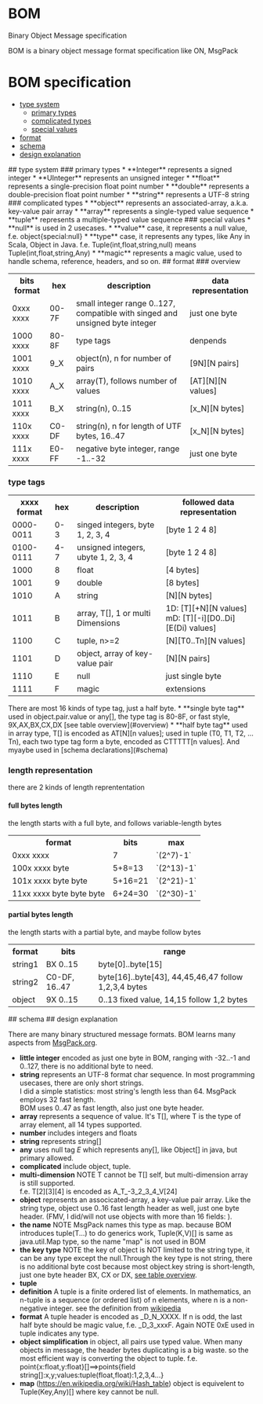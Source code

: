 # BOM
Binary Object Message specification

BOM is a binary object message format specification like ON, MsgPack

# BOM specification
  * [type system](#types)
    * [primary types](#primary)
    * [complicated types](#complicated)
    * [special values](#special)
  * [format](#format)
  * [schema](#schema)
  * [design explanation](#design)

<a name="types"/>
## type system

<a name="primary"/>
### primary types
  * **Integer** represents a signed integer
  * **UInteger** represents an unsigned integer
  * **float** represents a single-precision float point number
  * **double** represents a double-precision float point number
  * **string** represents a UTF-8 string
  
<a name="complicated"/>
### complicated types
  * **object** represents an associated-array, a.k.a. key-value pair array
  * **array** represents a single-typed value sequence
  * **tuple** represents a multiple-typed value sequence
  
<a name="special"/>
### special values
  * **null** is used in 2 usecases. 
   * **value** case, it represents a null value, f.e. object{special:null}
   * **type** case, it represents any types, like Any in Scala, Object in Java. f.e. Tuple(int,float,string,null) means Tuple(int,float,string,Any)
  * **magic** represents a magic value, used to handle schema, reference, headers, and so on.
  
<a name="format"/>
## format

<a name="overview"/>
### overview

<table>
 <tr><th>bits format</th><th>hex</th><th>description</th><th>data representation</th></tr>
 <tr><td>0xxx xxxx</td><td>00-7F</td><td>small integer range 0..127, compatible with singed and unsigned byte integer</td><td>just one byte</td></tr>
 <tr><td>1000 xxxx</td><td>80-8F</td><td>type tags</td><td>denpends</td></tr>
 <tr><td>1001 xxxx</td><td>9_X</td><td>object(n), n for number of pairs</td><td>[9N][N pairs]</td></tr>
 <tr><td>1010 xxxx</td><td>A_X</td><td>array(T), follows number of values</td><td>[AT][N][N values]</td></tr>
 <tr><td>1011 xxxx</td><td>B_X</td><td>string(n), 0..15</td><td>[x_N][N bytes]</td></tr>
 <tr><td>110x xxxx</td><td>C0-DF</td><td>string(n), n for length of UTF bytes, 16..47</td><td>[x_N][N bytes]</td></tr>
 <tr><td>111x xxxx</td><td>E0-FF</td><td>negative byte integer, range -1..-32</td><td>just one byte</td></tr>
</table>

### type tags

<table>
 <tr><th>xxxx format</th><th>hex</th><th>description</th><th>followed data representation</th></tr>
 <tr><td>0000-0011</td><td>0-3</td><td>singed integers, byte 1, 2, 3, 4</td><td>[byte 1 2 4 8]</td></tr>
 <tr><td>0100-0111</td><td>4-7</td><td>unsigned integers, ubyte 1, 2, 3, 4</td><td>[byte 1 2 4 8]</td></tr>
 <tr><td>1000</td><td>8</td><td>float</td><td>[4 bytes]</td></tr>
 <tr><td>1001</td><td>9</td><td>double</td><td>[8 bytes]</td></tr>
 <tr><td>1010</td><td>A</td><td>string</td><td>[N][N bytes]</td></tr>
 <tr><td>1011</td><td>B</td><td>array, T[], 1 or multi Dimensions</td><td>1D: [T][+N][N values]<br/>mD: [T][-i][D0..Di][E(Di) values]</td></tr>
 <tr><td>1100</td><td>C</td><td>tuple<T0, T1...Tn>, n>=2</td><td>[N][T0..Tn][N values]</td></tr>
 <tr><td>1101</td><td>D</td><td>object, array of key-value pair</td><td>[N][N pairs]</td></tr>
 <tr><td>1110</td><td>E</td><td>null</td><td>just single byte</td></tr>
 <tr><td>1111</td><td>F</td><td>magic</td><td>extensions</td></tr>
</table>
There are most 16 kinds of type tag, just a half byte.
 * **single byte tag** used in object.pair.value or any[], the type tag is 80-8F, or fast style, 9X,AX,BX,CX,DX [see table overview](#overview)
 * **half byte tag** used in array type, T[] is encoded as AT[N][n values]; used in tuple (T0, T1, T2, ... Tn), each two type tag form a byte, encoded as CTTTTT[n values]. And myaybe used in [schema declarations](#schema)

### length representation
there are 2 kinds of length reprententation
#### full bytes length 
the length starts with a full byte, and follows variable-length bytes
<table>
 <tr><th>format</th><th>bits</th><th> max</th></tr>
 <tr><td>0xxx xxxx</td><td>7</td><td>`(2^7)-1`</td></tr>
 <tr><td>100x xxxx byte</td><td>5+8=13</td><td>`(2^13)-1`</td></tr>
 <tr><td>101x xxxx byte byte</td><td>5+16=21</td><td>`(2^21)-1`</td></tr>
 <tr><td>11xx xxxx byte byte byte</td><td>6+24=30</td><td>`(2^30)-1`</td></tr>
</table>

#### partial bytes length
the length starts with a partial byte, and maybe follow bytes
<table>
 <tr><th>format</th><th>bits</th><th> range</th></tr>
 <tr><td>string1</td><td>BX 0..15</td><td>byte[0]..byte[15]</td></tr>
 <tr><td>string2</td><td>C0-DF, 16..47</td><td>byte[16]..byte[43], 44,45,46,47 follow 1,2,3,4 bytes</td></tr>
 <tr><td>object</td><td>9X 0..15</td><td>0..13 fixed value, 14,15 follow 1,2 bytes</td></tr>
</table>

<a name="schema"/>
## schema


<a name="design"/>
## design explanation

There are many binary structured message formats. BOM learns many aspects from [MsgPack.org](http://msgpack.org).
* **little integer**
 encoded  as just one byte in BOM, ranging with -32..-1 and 0..127, there is no additional byte to need.
* **string** represents an UTF-8 format char sequence. In most programming usecases, there are only short strings. <br>I did a simple statistics: most string's length less than 64. MsgPack employs 32 fast length. <br>BOM uses 0..47 as fast length, also just one byte header.
* **array** represents  a sequence of value. It's T[], where T is the type of array element, all 14 types supported.
 * **number** includes integers and floats
 * **string** represents string[]
 * **any** uses null tag _E_ which represents any[], like Object[] in java, but primary allowed.
 * **complicated** include object, tuple.
 * **multi-dimension** NOTE T cannot be T[] self, but multi-dimension array is still supported.</b> <br/>f.e.  T[2][3][4] is encoded as  A_T_-3_2_3_4_V[24]
* **object** represents an associcated-array, a key-value pair array. Like the string type, object use 0..16 fast length header as well, just one byte header. (FMV, I did/will not use objects with more than 16 fields: ).
 * **the name** 
 NOTE MsgPack names this type as map. because BOM introduces tuple(T...) to do generics work, Tuple(K,V)[] is same as java.util.Map type, so the name "map" is not used in BOM<br/>
 * **the key type** 
 NOTE the key of object is NOT limited to the string type, it can be any type except the null.Through the key type is not string, there is no additional byte cost because most object.key string is short-length, just one byte header BX, CX or DX, [see table overview](#overview).
* **tuple**
 * **definition** A tuple is a finite ordered list of elements. In mathematics, an n-tuple is a sequence (or ordered list) of n elements, where n is a non-negative integer. see the definition from [wikipedia](https://en.wikipedia.org/wiki/Tuple)
 * **format** A tuple header is encoded as _D_N_XXXX. If n is odd, the last half byte should be magic value, f.e. _D_3_xxxF. Again NOTE 0xE used in tuple indicates any type.
 * **object simplification** in object, all pairs use typed value. When many objects in message, the header bytes duplicating is a big waste. so the most efficient way is converting the object to tuple. f.e. point{x:float,y:float}[]==>points{field string[]:x,y;values:tuple(float,float):1,2,3,4...}
 * **map** (https://en.wikipedia.org/wiki/Hash_table) object is equivelent to Tuple(Key,Any)[] where key cannot be null.
